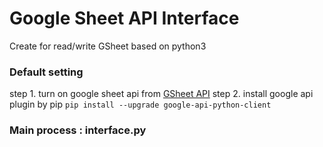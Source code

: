 # Google Sheet API Interface

Create for read/write GSheet based on python3

### Default setting
step 1. turn on google sheet api from [GSheet API](https://console.developers.google.com/apis/library?q=sheet)
step 2. install google api plugin by pip
`pip install --upgrade google-api-python-client`

### Main process : interface.py